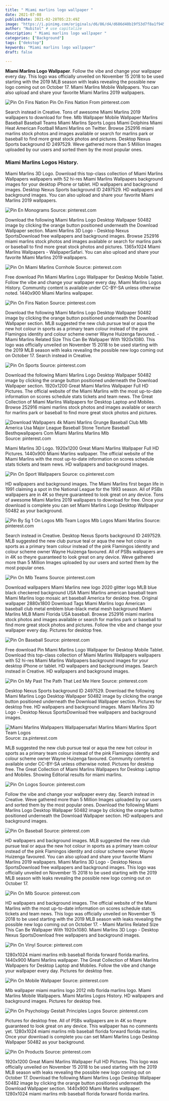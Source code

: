 ```yaml
---
title: " Miami marlins logo wallpaper "
date: 2021-07-08
publishDate: 2021-02-28T05:23:49Z
image: "https://i.pinimg.com/originals/d6/86/d4/d686d40b19f53d7f8a1f945ce12eefa2.jpg"
author: "Nubitol" # use capitalize
description: " Miami marlins logo wallpaper "
categories: ["Background"]
tags: ["dekstop"]
keywords: "Miami marlins logo wallpaper"
draft: false

---
```



**Miami Marlins Logo Wallpaper**. Follow the vibe and change your wallpaper every day. This logo was officially unveiled on November 15 2018 to be used starting with the 2019 MLB season with leaks revealing the possible new logo coming out on October 17. Miami Marlins Mobile Wallpapers. You can also upload and share your favorite Miami Marlins 2019 wallpapers.

![Pin On Fins Nation](https://i.pinimg.com/originals/42/7a/78/427a788d6740dc5ab88286cd7b79db9c.jpg "Pin On Fins Nation")
Pin On Fins Nation From pinterest.com


Search instead in Creative. Tons of awesome Miami Marlins 2019 wallpapers to download for free. Mlb Wallpaper Mobile Wallpaper Marlins Baseball Baseball Teams Miami Marlins Sports Logos Miami Dolphins Miami Heat American Football Miami Marlins on Twitter. Browse 252916 miami marlins stock photos and images available or search for marlins park or baseball to find more great stock photos and pictures. Desktop Nexus Sports background ID 2497529. Weve gathered more than 5 Million Images uploaded by our users and sorted them by the most popular ones.

### Miami Marlins Logos History.

Miami Marlins 3D Logo. Download this top-class collection of Miami Marlins Wallpapers wallpapers with 52 hi-res Miami Marlins Wallpapers background images for your desktop iPhone or tablet. HD wallpapers and background images. Desktop Nexus Sports background ID 2497529. HD wallpapers and background images. You can also upload and share your favorite Miami Marlins 2019 wallpapers.


![Pin En Monograms](https://i.pinimg.com/originals/11/d2/eb/11d2eb90e736f32d894e38e995f49fef.png "Pin En Monograms")
Source: pinterest.com

Download the following Miami Marlins Logo Desktop Wallpaper 50482 image by clicking the orange button positioned underneath the Download Wallpaper section. Miami Marlins 3D Logo - Desktop Nexus SportsDownload free wallpapers and background images. Browse 252916 miami marlins stock photos and images available or search for marlins park or baseball to find more great stock photos and pictures. 1365x1024 Miami Marlins Wallpapers - WallpaperSafari. You can also upload and share your favorite Miami Marlins 2019 wallpapers.

![Pin On Miami Marlins Cornhole](https://i.pinimg.com/originals/a2/c5/72/a2c572237a97b65d3c9f84cc309fa981.gif "Pin On Miami Marlins Cornhole")
Source: pinterest.com

Free download Pin Miami Marlins Logo Wallpaper for Desktop Mobile Tablet. Follow the vibe and change your wallpaper every day. Miami Marlins Logos History. Community content is available under CC-BY-SA unless otherwise noted. 1440x900 Miami Marlins wallpaper.

![Pin On Fins Nation](https://i.pinimg.com/originals/42/7a/78/427a788d6740dc5ab88286cd7b79db9c.jpg "Pin On Fins Nation")
Source: pinterest.com

Download the following Miami Marlins Logo Desktop Wallpaper 50482 image by clicking the orange button positioned underneath the Download Wallpaper section. MLB suggested the new club pursue teal or aqua the new hot colour in sports as a primary team colour instead of the pink Flamingos identity and colour scheme owner Wayne Huizenga favoured. - Miami Marlins Related Size This Can Be Wallpaper With 1920x1080. This logo was officially unveiled on November 15 2018 to be used starting with the 2019 MLB season with leaks revealing the possible new logo coming out on October 17. Search instead in Creative.

![Pin On Sports](https://i.pinimg.com/originals/aa/56/bc/aa56bc54bad00888e017774ee6ec6c11.jpg "Pin On Sports")
Source: pinterest.com

Download the following Miami Marlins Logo Desktop Wallpaper 50482 image by clicking the orange button positioned underneath the Download Wallpaper section. 1920x1200 Great Miami Marlins Wallpaper Full HD Pictures. The official website of the Miami Marlins with the most up-to-date information on scores schedule stats tickets and team news. The Great Collection of Miami Marlins Wallpapers for Desktop Laptop and Mobiles. Browse 252916 miami marlins stock photos and images available or search for marlins park or baseball to find more great stock photos and pictures.

![Download Wallpapers 4k Miami Marlins Grunge Baseball Club Mlb America Usa Major League Baseball Stone Texture Baseball Besthqwallpapers Com Miami Marlins Marlins Mlb](https://i.pinimg.com/originals/2d/cb/c9/2dcbc9db97b0832a206083590a4c38b5.png "Download Wallpapers 4k Miami Marlins Grunge Baseball Club Mlb America Usa Major League Baseball Stone Texture Baseball Besthqwallpapers Com Miami Marlins Marlins Mlb")
Source: pinterest.com

Miami Marlins 3D Logo. 1920x1200 Great Miami Marlins Wallpaper Full HD Pictures. 1440x900 Miami Marlins wallpaper. The official website of the Miami Marlins with the most up-to-date information on scores schedule stats tickets and team news. HD wallpapers and background images.

![Pin On Sport Wallpapers](https://i.pinimg.com/originals/13/12/e6/1312e690dbe7ddd9bee4cf4af560a313.png "Pin On Sport Wallpapers")
Source: co.pinterest.com

HD wallpapers and background images. The Miami Marlins first began life in 1991 claiming a spot in the National League for the 1993 season. All of PSBs wallpapers are in 4K so theyre guaranteed to look great on any device. Tons of awesome Miami Marlins 2019 wallpapers to download for free. Once your download is complete you can set Miami Marlins Logo Desktop Wallpaper 50482 as your background.

![Pin By Sg 1 On Logos Mlb Team Logos Mlb Logos Miami Marlins](https://i.pinimg.com/736x/8e/e2/c6/8ee2c61e4efb2d4b0e3f9762471a789e.jpg "Pin By Sg 1 On Logos Mlb Team Logos Mlb Logos Miami Marlins")
Source: pinterest.com

Search instead in Creative. Desktop Nexus Sports background ID 2497529. MLB suggested the new club pursue teal or aqua the new hot colour in sports as a primary team colour instead of the pink Flamingos identity and colour scheme owner Wayne Huizenga favoured. All of PSBs wallpapers are in 4K so theyre guaranteed to look great on any device. Weve gathered more than 5 Million Images uploaded by our users and sorted them by the most popular ones.

![Pin On Mlb Teams](https://i.pinimg.com/originals/67/e7/14/67e714cd7aad200dbc501249a3c0a328.png "Pin On Mlb Teams")
Source: pinterest.com

Download wallpapers Miami Marlins new logo 2020 glitter logo MLB blue black checkered background USA Miami Marlins american baseball team Miami Marlins logo mosaic art baseball America for desktop free. Original wallpaper 2880x1800 Download Tags Miami Marlins logo American baseball club metal emblem blue-black metal mesh background Miami Marlins MLB Miami Florida USA baseball. Browse 252916 miami marlins stock photos and images available or search for marlins park or baseball to find more great stock photos and pictures. Follow the vibe and change your wallpaper every day. Pictures for desktop free.

![Pin On Baseball](https://i.pinimg.com/originals/68/b0/6a/68b06a70e109e73dc19474273717003d.jpg "Pin On Baseball")
Source: pinterest.com

Free download Pin Miami Marlins Logo Wallpaper for Desktop Mobile Tablet. Download this top-class collection of Miami Marlins Wallpapers wallpapers with 52 hi-res Miami Marlins Wallpapers background images for your desktop iPhone or tablet. HD wallpapers and background images. Search instead in Creative. HD wallpapers and background images.

![Pin On My Past The Path That Led Me Here](https://i.pinimg.com/originals/92/bf/49/92bf4965236a0abcfc69b7301af989cd.png "Pin On My Past The Path That Led Me Here")
Source: pinterest.com

Desktop Nexus Sports background ID 2497529. Download the following Miami Marlins Logo Desktop Wallpaper 50482 image by clicking the orange button positioned underneath the Download Wallpaper section. Pictures for desktop free. HD wallpapers and background images. Miami Marlins 3D Logo - Desktop Nexus SportsDownload free wallpapers and background images.

![Miami Marlins Wallpapers Wallpapersafari Marlins Miami Marlins Sport Team Logos](https://i.pinimg.com/originals/7a/52/3c/7a523c9ccdb0ec01cc865dec3730ffdc.jpg "Miami Marlins Wallpapers Wallpapersafari Marlins Miami Marlins Sport Team Logos")
Source: za.pinterest.com

MLB suggested the new club pursue teal or aqua the new hot colour in sports as a primary team colour instead of the pink Flamingos identity and colour scheme owner Wayne Huizenga favoured. Community content is available under CC-BY-SA unless otherwise noted. Pictures for desktop free. The Great Collection of Miami Marlins Wallpapers for Desktop Laptop and Mobiles. Showing Editorial results for miami marlins.

![Pin On Logos](https://i.pinimg.com/originals/1b/58/91/1b589161784a7bdd7c8b6da4e1ecfab2.gif "Pin On Logos")
Source: pinterest.com

Follow the vibe and change your wallpaper every day. Search instead in Creative. Weve gathered more than 5 Million Images uploaded by our users and sorted them by the most popular ones. Download the following Miami Marlins Logo Desktop Wallpaper 50482 image by clicking the orange button positioned underneath the Download Wallpaper section. HD wallpapers and background images.

![Pin On Baseball](https://i.pinimg.com/originals/68/40/ee/6840ee8f5377b5d81c4e1718426fe4f0.jpg "Pin On Baseball")
Source: pinterest.com

HD wallpapers and background images. MLB suggested the new club pursue teal or aqua the new hot colour in sports as a primary team colour instead of the pink Flamingos identity and colour scheme owner Wayne Huizenga favoured. You can also upload and share your favorite Miami Marlins 2019 wallpapers. Miami Marlins 3D Logo - Desktop Nexus SportsDownload free wallpapers and background images. This logo was officially unveiled on November 15 2018 to be used starting with the 2019 MLB season with leaks revealing the possible new logo coming out on October 17.

![Pin On Mlb](https://i.pinimg.com/originals/cf/2e/b7/cf2eb71412d6b2aa1014739334ed2dd8.png "Pin On Mlb")
Source: pinterest.com

HD wallpapers and background images. The official website of the Miami Marlins with the most up-to-date information on scores schedule stats tickets and team news. This logo was officially unveiled on November 15 2018 to be used starting with the 2019 MLB season with leaks revealing the possible new logo coming out on October 17. - Miami Marlins Related Size This Can Be Wallpaper With 1920x1080. Miami Marlins 3D Logo - Desktop Nexus SportsDownload free wallpapers and background images.

![Pin On Vinyl](https://i.pinimg.com/originals/7f/ca/36/7fca36a046f9aff59f954c6104df6a18.jpg "Pin On Vinyl")
Source: pinterest.com

1280x1024 miami marlins mlb baseball florida forward florida marlins. 1440x900 Miami Marlins wallpaper. The Great Collection of Miami Marlins Wallpapers for Desktop Laptop and Mobiles. Follow the vibe and change your wallpaper every day. Pictures for desktop free.

![Pin On Mobile Wallpaper](https://i.pinimg.com/originals/4e/64/b2/4e64b2a55a6a612022f34d18fdf1d248.jpg "Pin On Mobile Wallpaper")
Source: pinterest.com

Mlb wallpaper miami marlins logo 2012 mlb florida marlins logo. Miami Marlins Mobile Wallpapers. Miami Marlins Logos History. HD wallpapers and background images. Pictures for desktop free.

![Pin On Psychology Gestalt Principles Logos](https://i.pinimg.com/originals/17/32/5f/17325f6090341d697b5e586da7ae1c07.png "Pin On Psychology Gestalt Principles Logos")
Source: pinterest.com

Pictures for desktop free. All of PSBs wallpapers are in 4K so theyre guaranteed to look great on any device. This wallpaper has no comments yet. 1280x1024 miami marlins mlb baseball florida forward florida marlins. Once your download is complete you can set Miami Marlins Logo Desktop Wallpaper 50482 as your background.

![Pin On Products](https://i.pinimg.com/originals/d6/86/d4/d686d40b19f53d7f8a1f945ce12eefa2.jpg "Pin On Products")
Source: pinterest.com

1920x1200 Great Miami Marlins Wallpaper Full HD Pictures. This logo was officially unveiled on November 15 2018 to be used starting with the 2019 MLB season with leaks revealing the possible new logo coming out on October 17. Download the following Miami Marlins Logo Desktop Wallpaper 50482 image by clicking the orange button positioned underneath the Download Wallpaper section. 1440x900 Miami Marlins wallpaper. 1280x1024 miami marlins mlb baseball florida forward florida marlins.

